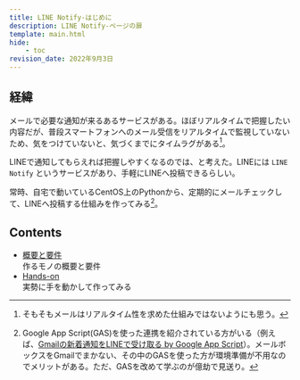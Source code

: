 ```yaml
---
title: LINE Notify-はじめに
description: LINE Notify-ページの扉
template: main.html
hide:
    - toc
revision_date: 2022年9月3日
---
```


## 経緯

メールで必要な通知が来るあるサービスがある。ほぼリアルタイムで把握したい内容だが、普段スマートフォンへのメール受信をリアルタイムで監視していないため、気をつけていないと、気づくまでにタイムラグがある[^1]。

LINEで通知してもらえれば把握しやすくなるのでは、と考えた。LINEには `LINE Notify` というサービスがあり、手軽にLINEへ投稿できるらしい。

[^1]:   そもそもメールはリアルタイム性を求めた仕組みではないようにも思う。

常時、自宅で動いているCentOS上のPythonから、定期的にメールチェックして、LINEへ投稿する仕組みを作ってみる[^2]。

[^2]:   Google App Script(GAS)を使った連携を紹介されている方がいる（例えば、[Gmailの新着通知をLINEで受け取る by Google App Script](https://note.com/yuut6/n/nb3528b53ddfa)）。メールボックスをGmailでまかない、その中のGASを使った方が環境準備が不用なのでメリットがある。ただ、GASを改めて学ぶのが億劫で見送り。

## Contents

- [概要と要件](overview.md)  
    作るモノの概要と要件
- [Hands-on](handson.md)  
    実勢に手を動かして作ってみる
